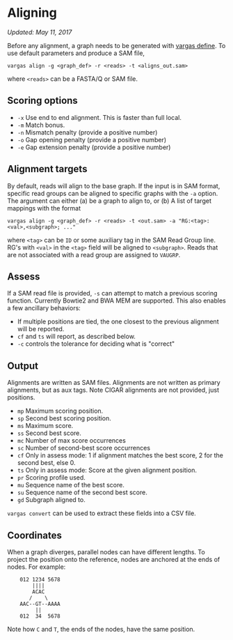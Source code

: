# Aligning
_Updated: May 11, 2017_

Before any alignment, a graph needs to be generated with [vargas define](define.md). To use default parameters and produce a SAM file,

```
vargas align -g <graph_def> -r <reads> -t <aligns_out.sam>
```

where `<reads>` can be a FASTA/Q or SAM file.

## Scoring options

- `-x` Use end to end alignment. This is faster than full local.
- `-m` Match bonus.
- `-n` Mismatch penalty (provide a positive number)
- `-o` Gap opening penalty (provide a positive number)
- `-e` Gap extension penalty (provide a positive number)

## Alignment targets

By default, reads will align to the base graph. If the input is in SAM format, specific read groups can be aligned to specific graphs with the `-a` option. The argument can either (a) be a graph to align to, or (b) A list of target mappings with the format

```
vargas align -g <graph_def> -r <reads> -t <out.sam> -a "RG:<tag>:<val>,<subgraph>; ..."
```

where `<tag>` can be `ID` or some auxiliary tag in the SAM Read Group line. RG's with `<val>` in the `<tag>` field will be aligned to `<subgraph>`. Reads that are not associated with a read group are assigned to `VAUGRP`.

## Assess

If a SAM read file is provided, `-s` can attempt to match a previous scoring function. Currently Bowtie2 and BWA MEM are supported. This also enables a few ancillary behaviors:

- If multiple positions are tied, the one closest to the previous alignment will be reported.
- `cf` and `ts` will report, as described below.
- `-c` controls the tolerance for deciding what is "correct"

## Output

Alignments are written as SAM files. Alignments are not written as primary alignments, but as aux tags. Note CIGAR alignments are not provided, just positions.

- `mp` Maximum scoring position.
- `sp` Second best scoring position.
- `ms` Maximum score.
- `ss` Second best score.
- `mc` Number of max score occurrences
- `sc` Number of second-best score occurrences
- `cf` Only in assess mode: 1 if alignment matches the best score, 2 for the second best, else 0.
- `ts` Only in assess mode: Score at the given alignment position.
- `pr` Scoring profile used.
- `mu` Sequence name of the best score.
- `su` Sequence name of the second best score.
- `gd` Subgraph aligned to.

`vargas convert` can be used to extract these fields into a CSV file.

## Coordinates

When a graph diverges, parallel nodes can have different lengths. To project the position onto the reference, nodes are anchored at the ends of nodes. For example:

```
    012 1234 5678
        ||||
        ACAC
       /    \
    AAC--GT--AAAA
         ||
    012  34  5678
```
Note how `C` and `T`, the ends of the nodes, have the same position.
